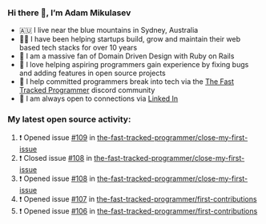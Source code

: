 ### Hi there 👋, I’m Adam Mikulasev

- 🇦🇺 I live near the blue mountains in Sydney, Australia
- 👨‍💻 I have been helping startups build, grow and maintain their web based tech stacks for over 10 years
- 💎 I am a massive fan of Domain Driven Design with Ruby on Rails
- 💞️ I love helping aspiring programmers gain experience by fixing bugs and adding features in open source projects
- 🌱 I help committed programmers break into tech via the [The Fast Tracked Programmer](https://discord.com/invite/VaH6yVGe53) discord community
- 🔗 I am always open to connections via [Linked In](https://www.linkedin.com/in/adam-mikulasev-32690591/)

### My latest open source activity:

<!--START_SECTION:activity-->
1. ❗️ Opened issue [#109](https://github.com/the-fast-tracked-programmer/close-my-first-issue/issues/109) in [the-fast-tracked-programmer/close-my-first-issue](https://github.com/the-fast-tracked-programmer/close-my-first-issue)
2. ❗️ Closed issue [#108](https://github.com/the-fast-tracked-programmer/close-my-first-issue/issues/108) in [the-fast-tracked-programmer/close-my-first-issue](https://github.com/the-fast-tracked-programmer/close-my-first-issue)
3. ❗️ Opened issue [#108](https://github.com/the-fast-tracked-programmer/close-my-first-issue/issues/108) in [the-fast-tracked-programmer/close-my-first-issue](https://github.com/the-fast-tracked-programmer/close-my-first-issue)
4. ❗️ Opened issue [#107](https://github.com/the-fast-tracked-programmer/first-contributions/issues/107) in [the-fast-tracked-programmer/first-contributions](https://github.com/the-fast-tracked-programmer/first-contributions)
5. ❗️ Opened issue [#106](https://github.com/the-fast-tracked-programmer/first-contributions/issues/106) in [the-fast-tracked-programmer/first-contributions](https://github.com/the-fast-tracked-programmer/first-contributions)
<!--END_SECTION:activity-->
